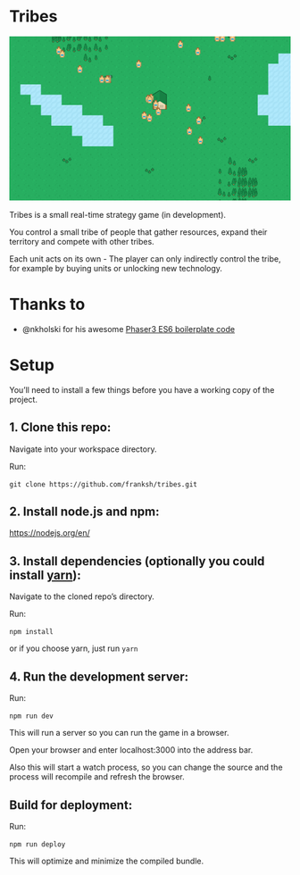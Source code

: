# Tribes

![Tribes Screenshot](https://github.com/franksh/tribes/raw/master/assets/screenshot.gif)

Tribes is a small real-time strategy game (in development).

You control a small tribe of people that gather resources, expand their
territory and compete with other tribes.

Each unit acts on its own - The player can only indirectly control the tribe,
for example by buying units or unlocking new technology.

# Thanks to

-   @nkholski for his awesome [Phaser3 ES6 boilerplate code](https://github.com/nkholski/phaser3-es6-webpack)

# Setup

You’ll need to install a few things before you have a working copy of the project.

## 1. Clone this repo:

Navigate into your workspace directory.

Run:

`git clone https://github.com/franksh/tribes.git`

## 2. Install node.js and npm:

https://nodejs.org/en/

## 3. Install dependencies (optionally you could install [yarn](https://yarnpkg.com/)):

Navigate to the cloned repo’s directory.

Run:

`npm install`

or if you choose yarn, just run `yarn`

## 4. Run the development server:

Run:

`npm run dev`

This will run a server so you can run the game in a browser.

Open your browser and enter localhost:3000 into the address bar.

Also this will start a watch process, so you can change the source and the process will recompile and refresh the browser.

## Build for deployment:

Run:

`npm run deploy`

This will optimize and minimize the compiled bundle.
